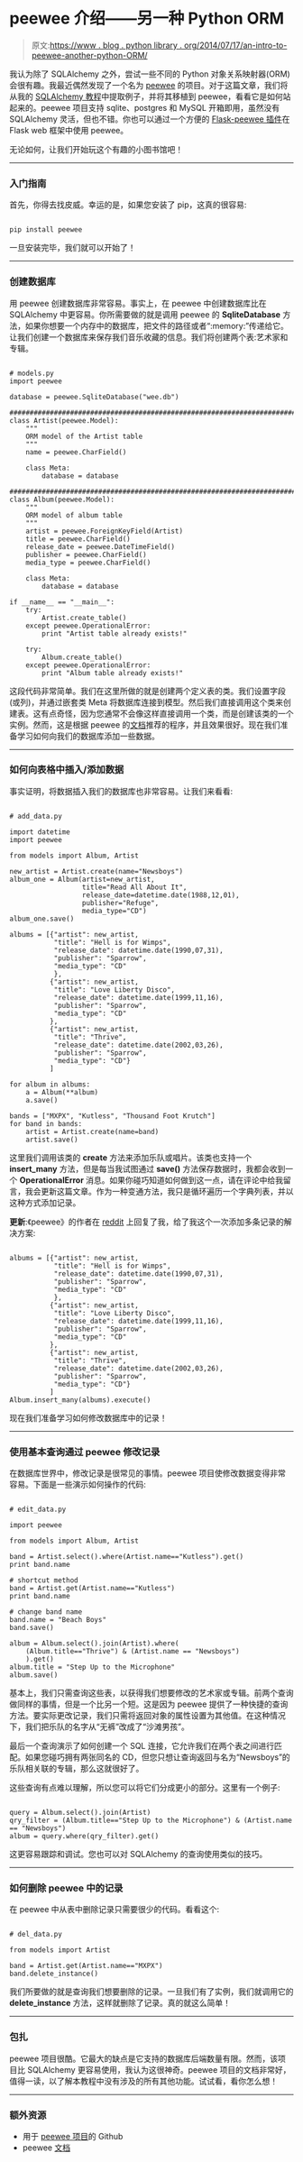 # peewee 介绍——另一种 Python ORM

> 原文:[https://www . blog . python library . org/2014/07/17/an-intro-to-peewee-another-python-ORM/](https://www.blog.pythonlibrary.org/2014/07/17/an-intro-to-peewee-another-python-orm/)

我认为除了 SQLAlchemy 之外，尝试一些不同的 Python 对象关系映射器(ORM)会很有趣。我最近偶然发现了一个名为 [peewee](https://github.com/coleifer/peewee) 的项目。对于这篇文章，我们将从我的 [SQLAlchemy 教程](https://www.blog.pythonlibrary.org/2012/07/01/a-simple-sqlalchemy-0-7-0-8-tutorial/)中提取例子，并将其移植到 peewee，看看它是如何站起来的。peewee 项目支持 sqlite、postgres 和 MySQL 开箱即用，虽然没有 SQLAlchemy 灵活，但也不错。你也可以通过一个方便的 [Flask-peewee 插件](https://github.com/coleifer/flask-peewee/)在 Flask web 框架中使用 peewee。

无论如何，让我们开始玩这个有趣的小图书馆吧！

* * *

### 入门指南

首先，你得去找皮威。幸运的是，如果您安装了 pip，这真的很容易:

```

pip install peewee

```

一旦安装完毕，我们就可以开始了！

* * *

### 创建数据库

用 peewee 创建数据库非常容易。事实上，在 peewee 中创建数据库比在 SQLAlchemy 中更容易。你所需要做的就是调用 peewee 的 **SqliteDatabase** 方法，如果你想要一个内存中的数据库，把文件的路径或者“:memory:”传递给它。让我们创建一个数据库来保存我们音乐收藏的信息。我们将创建两个表:艺术家和专辑。

```

# models.py
import peewee

database = peewee.SqliteDatabase("wee.db")

########################################################################
class Artist(peewee.Model):
    """
    ORM model of the Artist table
    """
    name = peewee.CharField()

    class Meta:
        database = database

########################################################################
class Album(peewee.Model):
    """
    ORM model of album table
    """
    artist = peewee.ForeignKeyField(Artist)
    title = peewee.CharField()
    release_date = peewee.DateTimeField()
    publisher = peewee.CharField()
    media_type = peewee.CharField()

    class Meta:
        database = database

if __name__ == "__main__":
    try:
        Artist.create_table()
    except peewee.OperationalError:
        print "Artist table already exists!"

    try:
        Album.create_table()
    except peewee.OperationalError:
        print "Album table already exists!"

```

这段代码非常简单。我们在这里所做的就是创建两个定义表的类。我们设置字段(或列)，并通过嵌套类 Meta 将数据库连接到模型。然后我们直接调用这个类来创建表。这有点奇怪，因为您通常不会像这样直接调用一个类，而是创建该类的一个实例。然而，这是根据 peewee 的[文档](http://nbviewer.ipython.org/gist/coleifer/d3faf30bbff67ce5f70c)推荐的程序，并且效果很好。现在我们准备学习如何向我们的数据库添加一些数据。

* * *

### 如何向表格中插入/添加数据

事实证明，将数据插入我们的数据库也非常容易。让我们来看看:

```

# add_data.py

import datetime
import peewee

from models import Album, Artist

new_artist = Artist.create(name="Newsboys")
album_one = Album(artist=new_artist,
                  title="Read All About It",
                  release_date=datetime.date(1988,12,01),
                  publisher="Refuge",
                  media_type="CD")
album_one.save()

albums = [{"artist": new_artist,
           "title": "Hell is for Wimps",
           "release_date": datetime.date(1990,07,31),
           "publisher": "Sparrow",
           "media_type": "CD"
           },
          {"artist": new_artist,
           "title": "Love Liberty Disco", 
           "release_date": datetime.date(1999,11,16),
           "publisher": "Sparrow",
           "media_type": "CD"
          },
          {"artist": new_artist,
           "title": "Thrive",
           "release_date": datetime.date(2002,03,26),
           "publisher": "Sparrow",
           "media_type": "CD"}
          ]

for album in albums:
    a = Album(**album)
    a.save()

bands = ["MXPX", "Kutless", "Thousand Foot Krutch"]
for band in bands:
    artist = Artist.create(name=band)
    artist.save()

```

这里我们调用该类的 **create** 方法来添加乐队或唱片。该类也支持一个 **insert_many** 方法，但是每当我试图通过 **save()** 方法保存数据时，我都会收到一个 **OperationalError** 消息。如果你碰巧知道如何做到这一点，请在评论中给我留言，我会更新这篇文章。作为一种变通方法，我只是循环遍历一个字典列表，并以这种方式添加记录。

**更新**:《peewee》的作者在 [reddit](http://www.reddit.com/r/Python/comments/2bblm4/an_intro_to_peewee_another_python_orm/) 上回复了我，给了我这个一次添加多条记录的解决方案:

```

albums = [{"artist": new_artist,
           "title": "Hell is for Wimps",
           "release_date": datetime.date(1990,07,31),
           "publisher": "Sparrow",
           "media_type": "CD"
           },
          {"artist": new_artist,
           "title": "Love Liberty Disco", 
           "release_date": datetime.date(1999,11,16),
           "publisher": "Sparrow",
           "media_type": "CD"
          },
          {"artist": new_artist,
           "title": "Thrive",
           "release_date": datetime.date(2002,03,26),
           "publisher": "Sparrow",
           "media_type": "CD"}
          ]
Album.insert_many(albums).execute()

```

现在我们准备学习如何修改数据库中的记录！

* * *

### 使用基本查询通过 peewee 修改记录

在数据库世界中，修改记录是很常见的事情。peewee 项目使修改数据变得非常容易。下面是一些演示如何操作的代码:

```

# edit_data.py

import peewee

from models import Album, Artist

band = Artist.select().where(Artist.name=="Kutless").get()
print band.name

# shortcut method
band = Artist.get(Artist.name=="Kutless")
print band.name

# change band name
band.name = "Beach Boys"
band.save()

album = Album.select().join(Artist).where(
    (Album.title=="Thrive") & (Artist.name == "Newsboys")
    ).get()
album.title = "Step Up to the Microphone"
album.save()

```

基本上，我们只需查询这些表，以获得我们想要修改的艺术家或专辑。前两个查询做同样的事情，但是一个比另一个短。这是因为 peewee 提供了一种快捷的查询方法。要实际更改记录，我们只需将返回对象的属性设置为其他值。在这种情况下，我们把乐队的名字从“无裤”改成了“沙滩男孩”。

最后一个查询演示了如何创建一个 SQL 连接，它允许我们在两个表之间进行匹配。如果您碰巧拥有两张同名的 CD，但您只想让查询返回与名为“Newsboys”的乐队相关联的专辑，那么这就很好了。

这些查询有点难以理解，所以您可以将它们分成更小的部分。这里有一个例子:

```

query = Album.select().join(Artist)
qry_filter = (Album.title=="Step Up to the Microphone") & (Artist.name == "Newsboys")
album = query.where(qry_filter).get()

```

这更容易跟踪和调试。您也可以对 SQLAlchemy 的查询使用类似的技巧。

* * *

### 如何删除 peewee 中的记录

在 peewee 中从表中删除记录只需要很少的代码。看看这个:

```

# del_data.py

from models import Artist

band = Artist.get(Artist.name=="MXPX")
band.delete_instance()

```

我们所要做的就是查询我们想要删除的记录。一旦我们有了实例，我们就调用它的 **delete_instance** 方法，这样就删除了记录。真的就这么简单！

* * *

### 包扎

peewee 项目很酷。它最大的缺点是它支持的数据库后端数量有限。然而，该项目比 SQLAlchemy 更容易使用，我认为这很神奇。peewee 项目的文档非常好，值得一读，以了解本教程中没有涉及的所有其他功能。试试看，看你怎么想！

* * *

### 额外资源

*   用于 [peewee 项目](https://github.com/coleifer/peewee)的 Github
*   peewee [文档](http://peewee.readthedocs.org/en/latest/index.html)